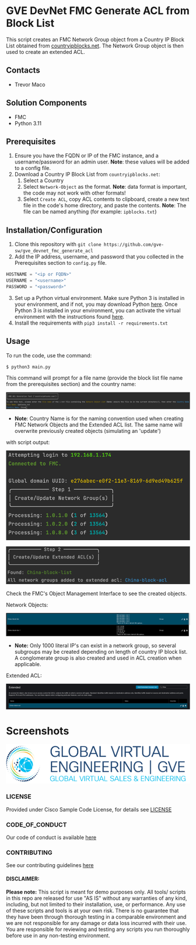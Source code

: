 # GVE DevNet FMC Generate ACL from Block List

This script creates an FMC Network Group object from a Country IP Block List obtained from [countryipblocks.net](https://www.countryipblocks.net/acl.php). The Network Group object is then used to create an extended ACL.

## Contacts
* Trevor Maco

## Solution Components
* FMC
* Python 3.11

## Prerequisites
1. Ensure you have the FQDN or IP of the FMC instance, and a username/password for an admin user. **Note**: these values will be added to a config file.
2. Download a Country IP Block List from `countryipblocks.net`:
   1. Select a Country
   2. Select `Network-Object` as the format. **Note**: data format is important, the code may not work with other formats!
   3. Select `Create ACL`, copy ACL contents to clipboard, create a new text file in the code's home directory, and paste the contents. **Note**: The file can be named anything (for example: `ipblocks.txt`)

## Installation/Configuration
1. Clone this repository with `git clone https://github.com/gve-sw/gve_devnet_fmc_generate_acl`
2. Add the IP address, username, and password that you collected in the Prerequisites section to `config.py` file.
```python
HOSTNAME = "<ip or FQDN>"
USERNAME = "<username>"
PASSWORD = "<password>"
```
3. Set up a Python virtual environment. Make sure Python 3 is installed in your environment, and if not, you may download Python [here](https://www.python.org/downloads/). Once Python 3 is installed in your environment, you can activate the virtual environment with the instructions found [here](https://docs.python.org/3/tutorial/venv.html).
4. Install the requirements with `pip3 install -r requirements.txt`


## Usage
To run the code, use the command:
```
$ python3 main.py
```

This command will prompt for a file name (provide the block list file name from the prerequisites section) and the country name:

![](IMAGES/prompts.png)

* **Note**: Country Name is for the naming convention used when creating FMC Network Objects and the Extended ACL list. The same name will overwrite previously created objects (simulating an 'update')

with script output:

![](IMAGES/output_start.png)

![](IMAGES/output_end.png)

Check the FMC's Object Management Interface to see the created objects.

Network Objects:

![](IMAGES/network_objects.png)

* **Note:** Only 1000 literal IP's can exist in a network group, so several subgroups may be created depending on length of country IP block list. A conglomerate group is also created and used in ACL creation when applicable.

Extended ACL:

![](IMAGES/fmc_acls.png)

# Screenshots

![/IMAGES/0image.png](/IMAGES/0image.png)

### LICENSE

Provided under Cisco Sample Code License, for details see [LICENSE](LICENSE.md)

### CODE_OF_CONDUCT

Our code of conduct is available [here](CODE_OF_CONDUCT.md)

### CONTRIBUTING

See our contributing guidelines [here](CONTRIBUTING.md)

#### DISCLAIMER:
<b>Please note:</b> This script is meant for demo purposes only. All tools/ scripts in this repo are released for use "AS IS" without any warranties of any kind, including, but not limited to their installation, use, or performance. Any use of these scripts and tools is at your own risk. There is no guarantee that they have been through thorough testing in a comparable environment and we are not responsible for any damage or data loss incurred with their use.
You are responsible for reviewing and testing any scripts you run thoroughly before use in any non-testing environment.